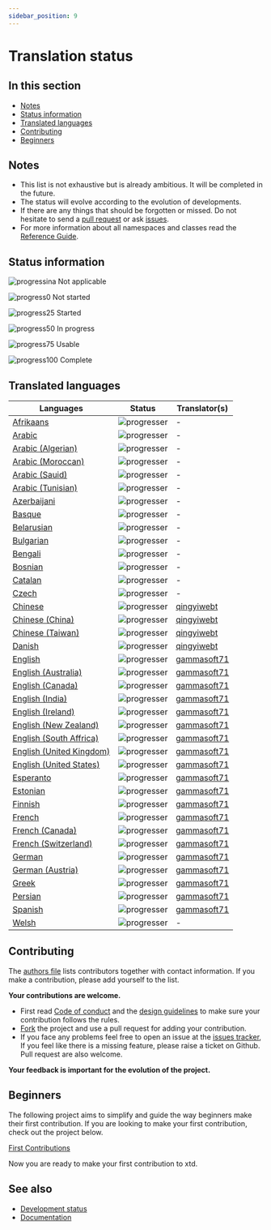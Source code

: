```yaml
---
sidebar_position: 9
---
```


# Translation status

## In this section

* [Notes](#notes)
* [Status information](#status-information)
* [Translated languages](#translated-languages)
* [Contributing](#contributing)
* [Beginners](#beginners)

## Notes

* This list is not exhaustive but is already ambitious. It will be completed in the future.
* The status will evolve according to the evolution of developments.
* If there are any things that should be forgotten or missed. Do not hesitate to send a [pull request](https://github.com/gammasoft71/xtd/compare) or ask [issues](https://github.com/gammasoft71/xtd/issues/new/choose).
* For more information about all namespaces and classes read the [Reference Guide](https://gammasoft71.github.io/xtd/reference_guides/latest/index.html).

## Status information

![progressina](/pictures/progress_ina.png) Not applicable

![progress0](/pictures/progress0.png) Not started

![progress25](/pictures/progress25.png) Started

![progress50](/pictures/progress50.png) In progress

![progress75](/pictures/progress75.png) Usable

![progress100](/pictures/progress100.png) Complete

## Translated languages

| Languages                                                                               | Status                                   | Translator(s)                                            |
| --------------------------------------------------------------------------------------- | ---------------------------------------- | -------------------------------------------------------- |
| [Afrikaans](https://github.com/gammasoft71/xtd/tree/master/locale/af)                   | ![progresser](/pictures/progress0.png)   | -                                                        |
| [Arabic](https://github.com/gammasoft71/xtd/tree/master/locale/ar)                      | ![progresser](/pictures/progress0.png)   | -                                                        |
| [Arabic (Algerian)](https://github.com/gammasoft71/xtd/tree/master/locale/ar_DZ)        | ![progresser](/pictures/progress0.png)   | -                                                        |
| [Arabic (Moroccan)](https://github.com/gammasoft71/xtd/tree/master/locale/ar_MA)        | ![progresser](/pictures/progress0.png)   | -                                                        |
| [Arabic (Sauid)](https://github.com/gammasoft71/xtd/tree/master/locale/ar_SA)           | ![progresser](/pictures/progress0.png)   | -                                                        |
| [Arabic (Tunisian)](https://github.com/gammasoft71/xtd/tree/master/locale/ar_TN)        | ![progresser](/pictures/progress0.png)   | -                                                        |
| [Azerbaijani](https://github.com/gammasoft71/xtd/tree/master/locale/az)                 | ![progresser](/pictures/progress0.png)   | -                                                        |
| [Basque](https://github.com/gammasoft71/xtd/tree/master/locale/eu)                      | ![progresser](/pictures/progress0.png)   | -                                                        |
| [Belarusian](https://github.com/gammasoft71/xtd/tree/master/locale/be)                  | ![progresser](/pictures/progress0.png)   | -                                                        |
| [Bulgarian](https://github.com/gammasoft71/xtd/tree/master/locale/bg)                   | ![progresser](/pictures/progress0.png)   | -                                                        |
| [Bengali](https://github.com/gammasoft71/xtd/tree/master/locale/bn)                     | ![progresser](/pictures/progress0.png)   | -                                                        |
| [Bosnian](https://github.com/gammasoft71/xtd/tree/master/locale/bs)                     | ![progresser](/pictures/progress0.png)   | -                                                        |
| [Catalan](https://github.com/gammasoft71/xtd/tree/master/locale/ca)                     | ![progresser](/pictures/progress0.png)   | -                                                        |
| [Czech](https://github.com/gammasoft71/xtd/tree/master/locale/cs)                       | ![progresser](/pictures/progress0.png)   | -                                                        |
| [Chinese](https://github.com/gammasoft71/xtd/tree/master/locale/zh)                     | ![progresser](/pictures/progress100.png) | [qingyiwebt](https://github.com/qingyiwebt)              |
| [Chinese (China)](https://github.com/gammasoft71/xtd/tree/master/locale/zh_CN)          | ![progresser](/pictures/progress100.png) | [qingyiwebt](https://github.com/qingyiwebt)              |
| [Chinese (Taiwan)](https://github.com/gammasoft71/xtd/tree/master/locale/zh_TW)         | ![progresser](/pictures/progress100.png) | [qingyiwebt](https://github.com/qingyiwebt)              |
| [Danish](https://github.com/gammasoft71/xtd/tree/master/locale/da)                      | ![progresser](/pictures/progress0.png)   | [qingyiwebt](https://github.com/qingyiwebt)              |
| [English](https://github.com/gammasoft71/xtd/tree/master/locale/en)                     | ![progresser](/pictures/progress100.png) | [gammasoft71](https://gammasoft71.wixsite.com/gammasoft) |
| [English (Australia)](https://github.com/gammasoft71/xtd/tree/master/locale/en_AU)      | ![progresser](/pictures/progress100.png) | [gammasoft71](https://gammasoft71.wixsite.com/gammasoft) |
| [English (Canada)](https://github.com/gammasoft71/xtd/tree/master/locale/en_CA)         | ![progresser](/pictures/progress100.png) | [gammasoft71](https://gammasoft71.wixsite.com/gammasoft) |
| [English (India)](https://github.com/gammasoft71/xtd/tree/master/locale/en_IN)          | ![progresser](/pictures/progress100.png) | [gammasoft71](https://gammasoft71.wixsite.com/gammasoft) |
| [English (Ireland)](https://github.com/gammasoft71/xtd/tree/master/locale/en_IE)        | ![progresser](/pictures/progress100.png) | [gammasoft71](https://gammasoft71.wixsite.com/gammasoft) |
| [English (New Zealand)](https://github.com/gammasoft71/xtd/tree/master/locale/en_NZ)    | ![progresser](/pictures/progress100.png) | [gammasoft71](https://gammasoft71.wixsite.com/gammasoft) |
| [English (South Affrica)](https://github.com/gammasoft71/xtd/tree/master/locale/en_ZA)  | ![progresser](/pictures/progress100.png) | [gammasoft71](https://gammasoft71.wixsite.com/gammasoft) |
| [English (United Kingdom)](https://github.com/gammasoft71/xtd/tree/master/locale/en_GB) | ![progresser](/pictures/progress100.png) | [gammasoft71](https://gammasoft71.wixsite.com/gammasoft) |
| [English (United States)](https://github.com/gammasoft71/xtd/tree/master/locale/en_US)  | ![progresser](/pictures/progress100.png) | [gammasoft71](https://gammasoft71.wixsite.com/gammasoft) |
| [Esperanto](https://github.com/gammasoft71/xtd/tree/master/locale/eo)                   | ![progresser](/pictures/progress0.png)   | [gammasoft71](https://gammasoft71.wixsite.com/gammasoft) |
| [Estonian](https://github.com/gammasoft71/xtd/tree/master/locale/et)                    | ![progresser](/pictures/progress0.png)   | [gammasoft71](https://gammasoft71.wixsite.com/gammasoft) |
| [Finnish](https://github.com/gammasoft71/xtd/tree/master/locale/fi)                     | ![progresser](/pictures/progress0.png)   | [gammasoft71](https://gammasoft71.wixsite.com/gammasoft) |
| [French](https://github.com/gammasoft71/xtd/tree/master/locale/fr)                      | ![progresser](/pictures/progress100.png) | [gammasoft71](https://gammasoft71.wixsite.com/gammasoft) |
| [French (Canada)](https://github.com/gammasoft71/xtd/tree/master/locale/fr_CA)          | ![progresser](/pictures/progress100.png) | [gammasoft71](https://gammasoft71.wixsite.com/gammasoft) |
| [French (Switzerland)](https://github.com/gammasoft71/xtd/tree/master/locale/fr_CH)     | ![progresser](/pictures/progress100.png) | [gammasoft71](https://gammasoft71.wixsite.com/gammasoft) |
| [German](https://github.com/gammasoft71/xtd/tree/master/locale/de)                      | ![progresser](/pictures/progress0.png)   | [gammasoft71](https://gammasoft71.wixsite.com/gammasoft) |
| [German (Austria)](https://github.com/gammasoft71/xtd/tree/master/locale/de_AT)         | ![progresser](/pictures/progress0.png)   | [gammasoft71](https://gammasoft71.wixsite.com/gammasoft) |
| [Greek](https://github.com/gammasoft71/xtd/tree/master/locale/el)                       | ![progresser](/pictures/progress0.png)   | [gammasoft71](https://gammasoft71.wixsite.com/gammasoft) |
| [Persian](https://github.com/gammasoft71/xtd/tree/master/locale/fa_IR)                  | ![progresser](/pictures/progress0.png)   | [gammasoft71](https://gammasoft71.wixsite.com/gammasoft) |
| [Spanish](https://github.com/gammasoft71/xtd/tree/master/locale/es)                     | ![progresser](/pictures/progress0.png)   | [gammasoft71](https://gammasoft71.wixsite.com/gammasoft) |
| [Welsh](https://github.com/gammasoft71/xtd/tree/master/locale/cy)                       | ![progresser](/pictures/progress0.png)   | -                                                        |

## Contributing

The [authors file](https://github.com/gammasoft71/xtd/blob/master/AUTHORS.md) lists contributors together with contact information. If you make a contribution, please add yourself to the list.

**Your contributions are welcome.**

* First read [Code of conduct](https://github.com/gammasoft71/xtd/blob/master/CODE_OF_CONDUCT.md) and the [design guidelines](/docs/documentation/Design%20Guidelines) to make sure your contribution follows the rules.
* [Fork](https://github.com/gammasoft71/xtd/fork) the project and use a pull request for adding your contribution.
* If you face any problems feel free to open an issue at the [issues tracker](https://github.com/gammasoft71/xtd/issues), If you feel like there is a missing feature, please raise a ticket on Github. Pull request are also welcome.

**Your feedback is important for the evolution of the project.**

## Beginners

The following project aims to simplify and guide the way beginners make their first contribution. If you are looking to make your first contribution, check out the project below.

[First Contributions](https://github.com/firstcontributions/first-contributions)

Now you are ready to make your first contribution to xtd.

## See also

* [Development status](/docs/documentation/Development%20status)
* [Documentation](/docs/documentation)
